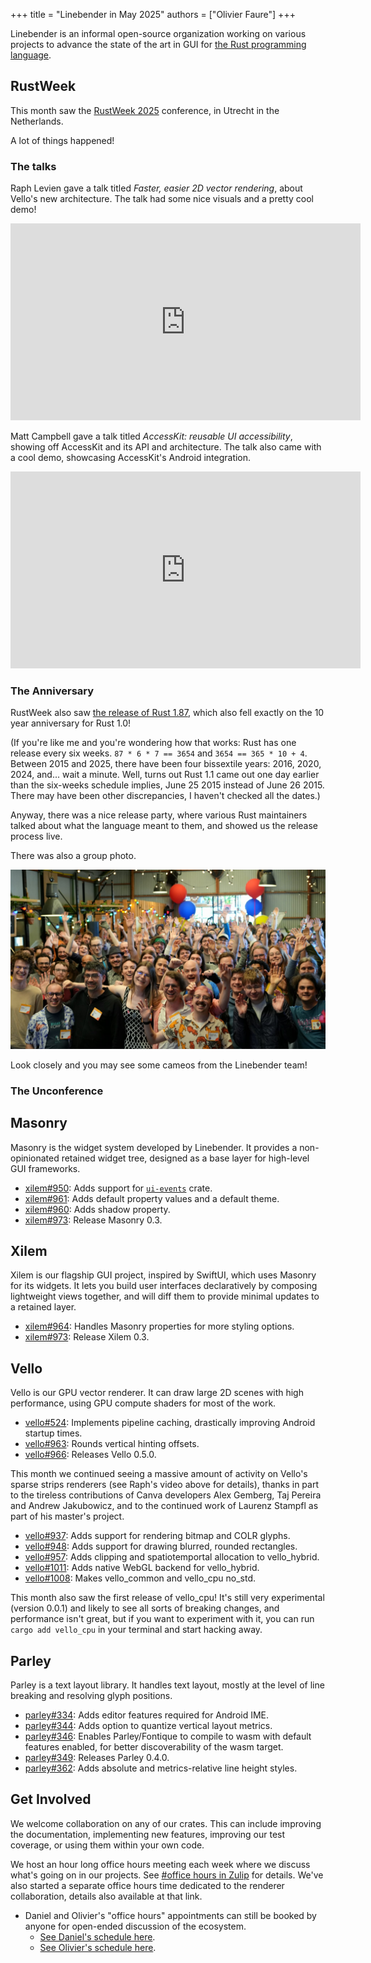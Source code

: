 +++
title = "Linebender in May 2025"
authors = ["Olivier Faure"]
+++

Linebender is an informal open-source organization working on various projects to advance the state of the art in GUI for [the Rust programming language](https://rust-lang.org).


## RustWeek

This month saw the [RustWeek 2025](https://rustweek.org/) conference, in Utrecht in the Netherlands.

A lot of things happened!

### The talks

Raph Levien gave a talk titled *Faster, easier 2D vector rendering*, about Vello's new architecture.
The talk had some nice visuals and a pretty cool demo!

<iframe width="560" height="315" src="https://www.youtube-nocookie.com/embed/_sv8K190Zps?si=s-NdOxRPaBmS9FdQ" title="YouTube video player" frameborder="0" allow="accelerometer; autoplay; clipboard-write; encrypted-media; gyroscope; picture-in-picture; web-share" referrerpolicy="strict-origin-when-cross-origin" allowfullscreen></iframe>

Matt Campbell gave a talk titled *AccessKit: reusable UI accessibility*, showing off AccessKit and its API and architecture.
The talk also came with a cool demo, showcasing AccessKit's Android integration.

<iframe width="560" height="315" src="https://www.youtube-nocookie.com/embed/OI2TzJ6Sw10?si=FBRXVnlmasTLr_bF" title="YouTube video player" frameborder="0" allow="accelerometer; autoplay; clipboard-write; encrypted-media; gyroscope; picture-in-picture; web-share" referrerpolicy="strict-origin-when-cross-origin" allowfullscreen></iframe>

### The Anniversary

RustWeek also saw [the release of Rust 1.87](https://blog.rust-lang.org/2025/05/15/Rust-1.87.0/), which also fell exactly on the 10 year anniversary for Rust 1.0!

(If you're like me and you're wondering how that works: Rust has one release every six weeks. `87 * 6 * 7 == 3654` and `3654 == 365 * 10 + 4`. Between 2015 and 2025, there have been four bissextile years: 2016, 2020, 2024, and... wait a minute. Well, turns out Rust 1.1 came out one day earlier than the six-weeks schedule implies, June 25 2015 instead of June 26 2015. There may have been other discrepancies, I haven't checked all the dates.)

Anyway, there was a nice release party, where various Rust maintainers talked about what the language meant to them, and showed us the release process live.

There was also a group photo.

![](party.jpg "Rust Anniversary group photo")


Look closely and you may see some cameos from the Linebender team!

### The Unconference

<!-- TODO: What the heck did we even do during the unconference? -->


## Masonry

Masonry is the widget system developed by Linebender.
It provides a non-opinionated retained widget tree, designed as a base layer for high-level GUI frameworks.

- [xilem#950][]: Adds support for [`ui-events`][] crate.
- [xilem#961][]: Adds default property values and a default theme.
- [xilem#960][]: Adds shadow property.
- [xilem#973][]: Release Masonry 0.3.


## Xilem

Xilem is our flagship GUI project, inspired by SwiftUI, which uses Masonry for its widgets.
It lets you build user interfaces declaratively by composing lightweight views together, and will diff them to provide minimal updates to a retained layer.

- [xilem#964][]: Handles Masonry properties for more styling options.
- [xilem#973][]: Release Xilem 0.3.


## Vello

Vello is our GPU vector renderer.
It can draw large 2D scenes with high performance, using GPU compute shaders for most of the work.

- [vello#524][]: Implements pipeline caching, drastically improving Android startup times.
- [vello#963][]: Rounds vertical hinting offsets.
- [vello#966][]: Releases Vello 0.5.0.

This month we continued seeing a massive amount of activity on Vello's sparse strips renderers (see Raph's video above for details), thanks in part to the tireless contributions of Canva developers Alex Gemberg, Taj Pereira and Andrew Jakubowicz, and to the continued work of Laurenz Stampfl as part of his master's project.

- [vello#937][]: Adds support for rendering bitmap and COLR glyphs.
- [vello#948][]: Adds support for drawing blurred, rounded rectangles.
- [vello#957][]: Adds clipping and spatiotemportal allocation to vello_hybrid.
- [vello#1011][]: Adds native WebGL backend for vello_hybrid.
- [vello#1008][]: Makes vello_common and vello_cpu no_std.

This month also saw the first release of vello_cpu!
It's still very experimental (version 0.0.1) and likely to see all sorts of breaking changes, and performance isn't great, but if you want to experiment with it, you can run `cargo add vello_cpu` in your terminal and start hacking away.


## Parley

Parley is a text layout library.
It handles text layout, mostly at the level of line breaking and resolving glyph positions.


- [parley#334][]: Adds editor features required for Android IME.
- [parley#344][]: Adds option to quantize vertical layout metrics.
- [parley#346][]: Enables Parley/Fontique to compile to wasm with default features enabled, for better discoverability of the wasm target.
- [parley#349][]: Releases Parley 0.4.0. 
- [parley#362][]: Adds absolute and metrics-relative line height styles.


## Get Involved

We welcome collaboration on any of our crates.
This can include improving the documentation, implementing new features, improving our test coverage, or using them within your own code.

We host an hour long office hours meeting each week where we discuss what's going on in our projects.
See [#office hours in Zulip](https://xi.zulipchat.com/#narrow/channel/359642-office-hours) for details.
We've also started a separate office hours time dedicated to the renderer collaboration, details also available at that link.

- Daniel and Olivier's "office hours" appointments can still be booked by anyone for open-ended discussion of the ecosystem.
  - [See Daniel's schedule here](https://calendar.google.com/calendar/u/0/appointments/schedules/AcZssZ32eQYJ9DtZ_wJaYNtT36YioETiloZDIdImFpBFRo5-XsqGzpikgkg47LPsiHhpiwiQ1orOwwW2).
  - [See Olivier's schedule here](https://calendar.google.com/calendar/u/0/appointments/schedules/AcZssZ2t767ZRETD_TkRI_VxK2ZTG0VrO9OZ4l7HvTxefhtJcg85iK0ZN7zWNnAEZtH0Dn7C1GKxrmYM).

[Color]: https://docs.rs/color/
[CSS Color Module Level 4]: https://www.w3.org/TR/css-color-4/

[Kompari]: https://github.com/linebender/kompari

[`ui-events`]: https://github.com/endoli/ui-events

[xilem#950]: https://github.com/linebender/xilem/pull/950
[xilem#961]: https://github.com/linebender/xilem/pull/961
[xilem#960]: https://github.com/linebender/xilem/pull/960
[xilem#973]: https://github.com/linebender/xilem/pull/973
[xilem#964]: https://github.com/linebender/xilem/pull/964
[xilem#973]: https://github.com/linebender/xilem/pull/973
[vello#524]: https://github.com/linebender/vello/pull/524
[vello#963]: https://github.com/linebender/vello/pull/963
[vello#966]: https://github.com/linebender/vello/pull/966
[vello#937]: https://github.com/linebender/vello/pull/937
[vello#948]: https://github.com/linebender/vello/pull/948
[vello#957]: https://github.com/linebender/vello/pull/957
[vello#1011]: https://github.com/linebender/vello/pull/1011
[vello#1008]: https://github.com/linebender/vello/pull/1008
[parley#334]: https://github.com/linebender/parley/pull/334
[parley#344]: https://github.com/linebender/parley/pull/344
[parley#346]: https://github.com/linebender/parley/pull/346
[parley#349]: https://github.com/linebender/parley/pull/349
[parley#362]: https://github.com/linebender/parley/pull/362
